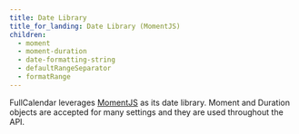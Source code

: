 ```yaml
---
title: Date Library
title_for_landing: Date Library (MomentJS)
children:
  - moment
  - moment-duration
  - date-formatting-string
  - defaultRangeSeparator
  - formatRange
---
```


FullCalendar leverages [MomentJS](https://momentjs.com/) as its date library. Moment and Duration objects are accepted for many settings and they are used throughout the API.
